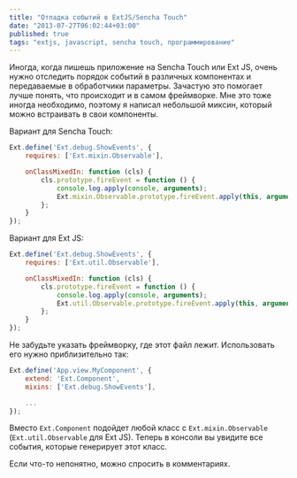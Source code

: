 ```yaml
---
title: "Отладка событий в ExtJS/Sencha Touch"
date: "2013-07-27T06:02:44+03:00"
published: true
tags: "extjs, javascript, sencha touch, программирование"
---
```


Иногда, когда пишешь приложение на Sencha Touch или Ext JS, очень нужно отследить порядок событий в различных
компонентах и передаваемые в обработчики параметры. Зачастую это помогает лучше понять, что происходит и в самом
фреймворке. Мне это тоже иногда необходимо, поэтому я написал небольшой миксин, который можно встраивать в свои
компоненты.

Вариант для Sencha Touch:

~~~~~javascript
Ext.define('Ext.debug.ShowEvents', {
    requires: ['Ext.mixin.Observable'],

    onClassMixedIn: function (cls) {
        cls.prototype.fireEvent = function () {
            console.log.apply(console, arguments);
            Ext.mixin.Observable.prototype.fireEvent.apply(this, arguments);
        };
    }
});
~~~~~

Вариант для Ext JS:

~~~~~javascript
Ext.define('Ext.debug.ShowEvents', {
    requires: ['Ext.util.Observable'],

    onClassMixedIn: function (cls) {
        cls.prototype.fireEvent = function () {
            console.log.apply(console, arguments);
            Ext.util.Observable.prototype.fireEvent.apply(this, arguments);
        };
    }
});
~~~~~

Не забудьте указать фреймворку, где этот файл лежит. Использовать его нужно приблизительно так:

~~~~~javascript
Ext.define('App.view.MyComponent', {
    extend: 'Ext.Component', 
    mixins: ['Ext.debug.ShowEvents'],

    ...
});
~~~~~~

Вместо `Ext.Component` подойдет любой класс с `Ext.mixin.Observable` (`Ext.util.Observable` для Ext JS). Теперь в
консоли вы увидите все события, которые генерирует этот класс.

Если что-то непонятно, можно спросить в комментариях.
